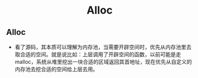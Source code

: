 <h1 align = "center"> Alloc </h1>

## Alloc
* 看了源码，其本质可以理解为内存池，当需要开辟空间时，优先从内存池里去取合适的空间。就是说比如：上层调用了开辟空间的函数，以前可能是走malloc，系统从堆里挖出一块合适的区域返回其首地址，现在优先从自定义的内存池去挖合适的空间给上层去用。